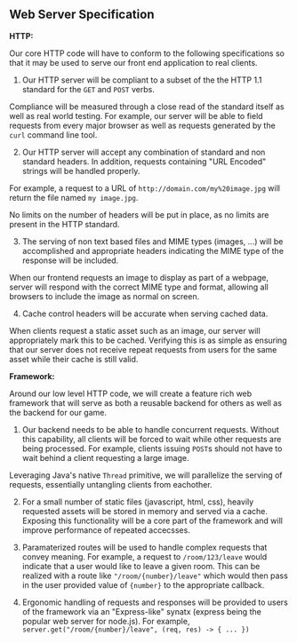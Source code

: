 

Web Server Specification
--------

**HTTP:** 

Our core HTTP code will have to conform to the following specifications so that it may be used to serve our front end application to real clients.

1. Our HTTP server will be compliant to a subset of the the HTTP 1.1 standard for the `GET` and `POST` verbs.

 Compliance will be measured through a close read of the standard itself as well as real world testing. For example, our server will be able to field requests from every major browser as well as requests generated by the  `curl` command line tool.
 
 
2. Our HTTP server will accept any combination of standard and non standard headers. In addition, requests containing "URL Encoded" strings will be handled properly.

 For example, a request to a URL of `http://domain.com/my%20image.jpg` will return the file named `my image.jpg`. 
 
 No limits on the number of headers will be put in place, as no limits are present in the HTTP standard.

3. The serving of non text based files and MIME types (images, ...) will be accomplished and appropriate headers indicating the MIME type of the response will be included.

 When our frontend requests an image to display as part of a webpage, server will respond with the correct MIME type and format, allowing all browsers to include the image as normal on screen.

4. Cache control headers will be accurate when serving cached data.

 When clients request a static asset such as an image, our server will appropriately mark this to be cached. Verifying this is as simple as ensuring that our server does not receive repeat requests from users for the same asset while their cache is still valid.

**Framework:**

Around our low level HTTP code, we will create a feature rich web framework that will serve as both a reusable backend for others as well as the backend for our game.

1. Our backend needs to be able to handle concurrent requests. Without this capability, all clients will be forced to wait while other requests are being processed. For example, clients issuing `POST`s should not have to wait behind a client requesting a large image.
 
 Leveraging Java's native `Thread` primitive, we will parallelize the serving of requests, essentially untangling clients from eachother.
 
2. For a small number of static files (javascript, html, css), heavily requested assets will be stored in memory and served via a cache. Exposing this functionality will be a core part of the framework and will improve performance of repeated accecsses. 

3. Paramaterized routes will be used to handle complex requests that convey meaning. For example, a request to `/room/123/leave` would indicate that a user would like to leave a given room. This can be realized with a route like `"/room/{number}/leave"` which would then pass in the user provided value of `{number}` to the appropriate callback.

4. Ergonomic handling of requests and responses will be provided to users of the framework via an "Express-like" synatx (express being the popular web server for node.js). For example, `server.get("/room/{number}/leave", (req, res) -> { ... })`
